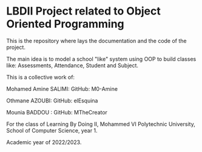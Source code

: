 # LBDII Project related to Object Oriented Programming
This is the repository where lays the documentation and the code of the project.

The main idea is to model a school "like" system using OOP to build classes like: Assessments, Attendance, Student and Subject.

This is a collective work of:

Mohamed Amine SALIMI: GitHub: M0-Amine 

Othmane AZOUBI: GitHub: elEsquina

Mounia BADDOU : GitHub: MTheCreator

For the class of Learning By Doing II, Mohammed VI Polytechnic University, School of Computer Science, year 1.

Academic year of 2022/2023.